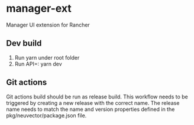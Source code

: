 # manager-ext
Manager UI extension for Rancher

## Dev build
1. Run yarn under root folder
2. Run API=<web server IP>:<web server port> yarn dev

## Git actions
Git actions build should be run as release build.
This workflow needs to be triggered by creating a new release with the correct name. 
The release name needs to match the name and version properties defined in the pkg/neuvector/package.json file.


